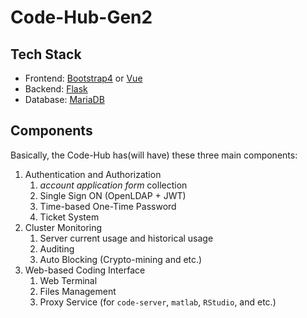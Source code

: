 # Code-Hub-Gen2


## Tech Stack

 * Frontend: [Bootstrap4](https://getbootstrap.com/) or [Vue](https://vuejs.org/)
 * Backend: [Flask](https://flask.palletsprojects.com/en/2.0.x/)
 * Database: [MariaDB](https://mariadb.org/)

## Components

Basically, the Code-Hub has(will have) these three main components:

1. Authentication and Authorization
    1. *account application form* collection
    2. Single Sign ON (OpenLDAP + JWT)
    3. Time-based One-Time Password
    3. Ticket System
2. Cluster Monitoring
    1. Server current usage and historical usage
    2. Auditing
    3. Auto Blocking (Crypto-mining and etc.)
3. Web-based Coding Interface
    1. Web Terminal
    2. Files Management
    2. Proxy Service (for `code-server`, `matlab`, `RStudio`, and etc.)